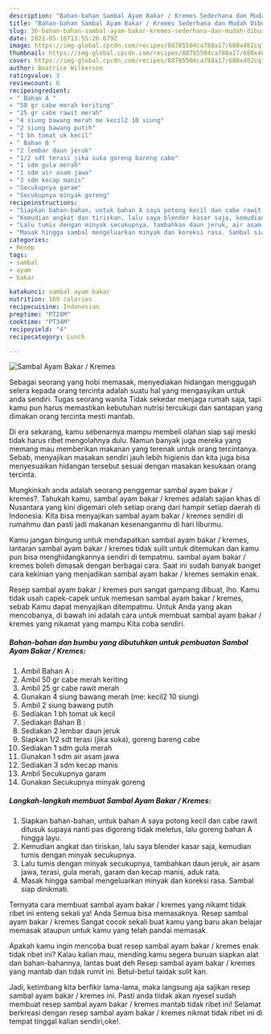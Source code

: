 ```yaml
---
description: "Bahan-bahan Sambal Ayam Bakar / Kremes Sederhana dan Mudah Dibuat"
title: "Bahan-bahan Sambal Ayam Bakar / Kremes Sederhana dan Mudah Dibuat"
slug: 36-bahan-bahan-sambal-ayam-bakar-kremes-sederhana-dan-mudah-dibuat
date: 2021-05-16T13:55:26.679Z
image: https://img-global.cpcdn.com/recipes/88785504ca788a17/680x482cq70/sambal-ayam-bakar-kremes-foto-resep-utama.jpg
thumbnail: https://img-global.cpcdn.com/recipes/88785504ca788a17/680x482cq70/sambal-ayam-bakar-kremes-foto-resep-utama.jpg
cover: https://img-global.cpcdn.com/recipes/88785504ca788a17/680x482cq70/sambal-ayam-bakar-kremes-foto-resep-utama.jpg
author: Beatrice Wilkerson
ratingvalue: 3
reviewcount: 6
recipeingredient:
- " Bahan A "
- "50 gr cabe merah keriting"
- "25 gr cabe rawit merah"
- "4 siung bawang merah me kecil2 10 siung"
- "2 siung bawang putih"
- "1 bh tomat uk kecil"
- " Bahan B "
- "2 lembar daun jeruk"
- "1/2 sdt terasi jika suka goreng bareng cabe"
- "1 sdm gula merah"
- "1 sdm air asam jawa"
- "3 sdm kecap manis"
- "Secukupnya garam"
- "Secukupnya minyak goreng"
recipeinstructions:
- "Siapkan bahan-bahan, untuk bahan A saya potong kecil dan cabe rawit ditusuk supaya nanti pas digoreng tidak meletus, lalu goreng bahan A hingga layu."
- "Kemudian angkat dan tiriskan, lalu saya blender kasar saja, kemudian tumis dengan minyak secukupnya."
- "Lalu tumis dengan minyak secukupnya, tambahkan daun jeruk, air asam jawa, terasi, gula merah, garam dan kecap manis, aduk rata."
- "Masak hingga sambal mengeluarkan minyak dan koreksi rasa. Sambal siap dinikmati."
categories:
- Resep
tags:
- sambal
- ayam
- bakar

katakunci: sambal ayam bakar 
nutrition: 169 calories
recipecuisine: Indonesian
preptime: "PT28M"
cooktime: "PT34M"
recipeyield: "4"
recipecategory: Lunch

---
```



![Sambal Ayam Bakar / Kremes](https://img-global.cpcdn.com/recipes/88785504ca788a17/680x482cq70/sambal-ayam-bakar-kremes-foto-resep-utama.jpg)

Sebagai seorang yang hobi memasak, menyediakan hidangan menggugah selera kepada orang tercinta adalah suatu hal yang mengasyikan untuk anda sendiri. Tugas seorang  wanita Tidak sekedar menjaga rumah saja, tapi kamu pun harus memastikan kebutuhan nutrisi tercukupi dan santapan yang dimakan orang tercinta mesti mantab.

Di era  sekarang, kamu sebenarnya mampu membeli olahan siap saji meski tidak harus ribet mengolahnya dulu. Namun banyak juga mereka yang memang mau memberikan makanan yang terenak untuk orang tercintanya. Sebab, menyajikan masakan sendiri jauh lebih higienis dan kita juga bisa menyesuaikan hidangan tersebut sesuai dengan masakan kesukaan orang tercinta. 



Mungkinkah anda adalah seorang penggemar sambal ayam bakar / kremes?. Tahukah kamu, sambal ayam bakar / kremes adalah sajian khas di Nusantara yang kini digemari oleh setiap orang dari hampir setiap daerah di Indonesia. Kita bisa menyajikan sambal ayam bakar / kremes sendiri di rumahmu dan pasti jadi makanan kesenanganmu di hari liburmu.

Kamu jangan bingung untuk mendapatkan sambal ayam bakar / kremes, lantaran sambal ayam bakar / kremes tidak sulit untuk ditemukan dan kamu pun bisa menghidangkannya sendiri di tempatmu. sambal ayam bakar / kremes boleh dimasak dengan berbagai cara. Saat ini sudah banyak banget cara kekinian yang menjadikan sambal ayam bakar / kremes semakin enak.

Resep sambal ayam bakar / kremes pun sangat gampang dibuat, lho. Kamu tidak usah capek-capek untuk memesan sambal ayam bakar / kremes, sebab Kamu dapat menyajikan ditempatmu. Untuk Anda yang akan mencobanya, di bawah ini adalah cara untuk membuat sambal ayam bakar / kremes yang nikamat yang mampu Kita coba sendiri.

<!--inarticleads1-->

##### Bahan-bahan dan bumbu yang dibutuhkan untuk pembuatan Sambal Ayam Bakar / Kremes:

1. Ambil  Bahan A :
1. Ambil 50 gr cabe merah keriting
1. Ambil 25 gr cabe rawit merah
1. Gunakan 4 siung bawang merah (me: kecil2 10 siung)
1. Ambil 2 siung bawang putih
1. Sediakan 1 bh tomat uk kecil
1. Sediakan  Bahan B :
1. Sediakan 2 lembar daun jeruk
1. Siapkan 1/2 sdt terasi (jika suka), goreng bareng cabe
1. Sediakan 1 sdm gula merah
1. Gunakan 1 sdm air asam jawa
1. Sediakan 3 sdm kecap manis
1. Ambil Secukupnya garam
1. Gunakan Secukupnya minyak goreng




<!--inarticleads2-->

##### Langkah-langkah membuat Sambal Ayam Bakar / Kremes:

1. Siapkan bahan-bahan, untuk bahan A saya potong kecil dan cabe rawit ditusuk supaya nanti pas digoreng tidak meletus, lalu goreng bahan A hingga layu.
1. Kemudian angkat dan tiriskan, lalu saya blender kasar saja, kemudian tumis dengan minyak secukupnya.
1. Lalu tumis dengan minyak secukupnya, tambahkan daun jeruk, air asam jawa, terasi, gula merah, garam dan kecap manis, aduk rata.
1. Masak hingga sambal mengeluarkan minyak dan koreksi rasa. Sambal siap dinikmati.




Ternyata cara membuat sambal ayam bakar / kremes yang nikamt tidak ribet ini enteng sekali ya! Anda Semua bisa memasaknya. Resep sambal ayam bakar / kremes Sangat cocok sekali buat kamu yang baru akan belajar memasak ataupun untuk kamu yang telah pandai memasak.

Apakah kamu ingin mencoba buat resep sambal ayam bakar / kremes enak tidak ribet ini? Kalau kalian mau, mending kamu segera buruan siapkan alat dan bahan-bahannya, lantas buat deh Resep sambal ayam bakar / kremes yang mantab dan tidak rumit ini. Betul-betul taidak sulit kan. 

Jadi, ketimbang kita berfikir lama-lama, maka langsung aja sajikan resep sambal ayam bakar / kremes ini. Pasti anda tiidak akan nyesel sudah membuat resep sambal ayam bakar / kremes mantab tidak ribet ini! Selamat berkreasi dengan resep sambal ayam bakar / kremes nikmat tidak ribet ini di tempat tinggal kalian sendiri,oke!.

